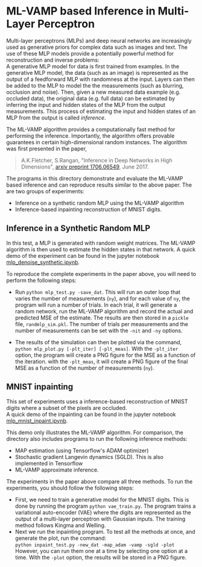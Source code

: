 # ML-VAMP based Inference in Multi-Layer Perceptron

Multi-layer perceptrons (MLPs) and deep neural networks are increasingly used
as generative priors for complex data such as images and text.  The use of these MLP 
models provide a potentially powerful method for 
reconstruction and inverse problems:  
A generative MLP model for data is first trained
from examples.  In the generative MLP model, the data (such as an image)
is represented as the output of a feedforward MLP with randomness
at the input.  Layers can then be added to the MLP to model the 
the measurements (such as blurring, 
occlusion and noise).  Then, 
given a new measured data example (e.g. occluded data), 
the original data (e.g. full data)
can be estimated by inferring the input and hidden states of the MLP
from the output measurements.
This process of estimating the input and hidden states of an MLP
from the output is called *inference*.  

The ML-VAMP algorithm provides a computationally fast
method for performing the inference.  Importantly, the algorithm
offers provable guarantees in certain high-dimensional random
instances.  The algorithm was first presented in the paper,
> A.K.Fletcher, S.Rangan, "Inference in Deep Networks in High Dimensions", 
[arxiv preprint 1706.06549](https://arxiv.org/abs/1706.06549), June 2017.

The programs in this directory demonstrate and evaluate
the ML-VAMP based inference and can 
reproduce results similar to the above paper.
The are two groups of experiments:
* Inference on a synthetic random MLP using the ML-VAMP algorithm
* Inference-based inpainting reconstruction of MNIST
  digits.  
  
## Inference in a Synthetic Random MLP

In this test, a MLP is generated with random weight matrices.
The ML-VAMP algorithm is then 
used to estimate the hidden states in that network.
A quick demo of the experiment can be found in the jupyter notebook
[mlp_denoise_synthetic.ipynb](mlp_denoise_synthetic.ipynb).

To reproduce the complete experiments in the paper above, 
you will need to perform the following steps:

* Run `python mlp_test.py -save_dat`.  This will run an outer loop that varies the
number of measurements (`ny`), and for each value of `ny`, the program
will run a number of trials.  In each trial, it will generate a 
random network, run the ML-VAMP algorithm and record the actual and
predicted MSE of the estimate.  The results are then stored in a `pickle` file,
`randmlp_sim.pkl`.  The number of trials per measurements and the number
of measurements can be set with the `-nit` and `-ny` options.

* The results of the simulation can then be plotted via the command, 
`python mlp_plot.py [-plt_iter] [-plt_meas]`.  With the `-plt_iter`
option, the program will create a PNG figure for the MSE as a function
of the iteration.  with the `-plt_meas`, it will create a PNG figure 
of the final MSE as a function of the number of measurements (`ny`).

## MNIST inpainting

This set of experiments uses a inference-based reconstruction
of MNIST digits where a subset of the pixels are occluded.  
A quick demo of the inpainting can be found in the jupyter notebook
[mlp_mnist_inpaint.ipynb](mlp_mnist_inpaint.ipynb).

This demo only illustrates the ML-VAMP algorithm.  For comparison,
the directory also includes programs to run the following inference methods:
* MAP estimation (using Tensorflow's ADAM optimizer)
* Stochastic gradient Langevin dynamics (SGLD).  This is also 
  implemented in Tensorflow
* ML-VAMP approximate inference.

The experiments in the paper above compare all three methods. 
To run the experiments, you should follow the following steps:

* First, we need to train a generative model for the MNIST digits.
  This is done by running the program `python vae_train.py`.  The
  program trains a variational auto-encoder (VAE) where the digits
  are represented as the output of a multi-layer perceptron with
  Gaussian inputs.  The training method follows Kingma and Welling.
* Next we run the inpainting program.  To test all the methods at once,
  and generate the plot, run the command:  
  `python inpaint_test.py -new_dat -map_adam -vamp -sgld -plot`
  However, you can run them one at a time by selecting one option at 
  a time.  With the `-plot` option, the results will be stored in a PNG figure.
  






